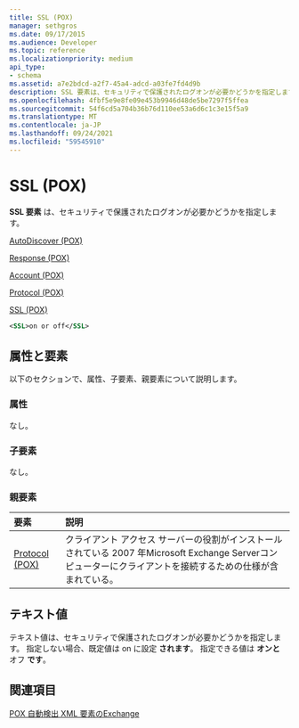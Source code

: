 ```yaml
---
title: SSL (POX)
manager: sethgros
ms.date: 09/17/2015
ms.audience: Developer
ms.topic: reference
ms.localizationpriority: medium
api_type:
- schema
ms.assetid: a7e2bdcd-a2f7-45a4-adcd-a03fe7fd4d9b
description: SSL 要素は、セキュリティで保護されたログオンが必要かどうかを指定します。
ms.openlocfilehash: 4fbf5e9e8fe09e453b9946d48de5be7297f5ffea
ms.sourcegitcommit: 54f6cd5a704b36b76d110ee53a6d6c1c3e15f5a9
ms.translationtype: MT
ms.contentlocale: ja-JP
ms.lasthandoff: 09/24/2021
ms.locfileid: "59545910"
---
```

# <a name="ssl-pox"></a>SSL (POX)

**SSL 要素** は、セキュリティで保護されたログオンが必要かどうかを指定します。 
  
[AutoDiscover (POX)](autodiscover-pox.md)
  
[Response (POX)](response-pox.md)
  
[Account (POX)](account-pox.md)
  
[Protocol (POX)](protocol-pox.md)
  
[SSL (POX)](ssl-pox.md)
  
```xml
<SSL>on or off</SSL>
```

## <a name="attributes-and-elements"></a>属性と要素

以下のセクションで、属性、子要素、親要素について説明します。
  
### <a name="attributes"></a>属性

なし。
  
### <a name="child-elements"></a>子要素

なし。
  
### <a name="parent-elements"></a>親要素

|**要素**|**説明**|
|:-----|:-----|
|[Protocol (POX)](protocol-pox.md) <br/> |クライアント アクセス サーバーの役割がインストールされている 2007 年Microsoft Exchange Serverコンピューターにクライアントを接続するための仕様が含まれている。  <br/> |
   
## <a name="text-value"></a>テキスト値

テキスト値は、セキュリティで保護されたログオンが必要かどうかを指定します。 指定しない場合、既定値は on に設定 **されます**。 指定できる値は **オンと** オフ **です**。
  
## <a name="see-also"></a>関連項目



[POX 自動検出 XML 要素のExchange](pox-autodiscover-xml-elements-for-exchange.md)

